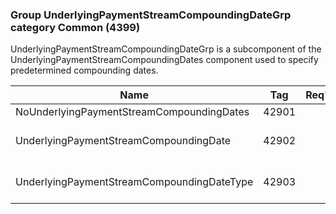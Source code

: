 ### Group UnderlyingPaymentStreamCompoundingDateGrp category Common (4399)

UnderlyingPaymentStreamCompoundingDateGrp is a subcomponent of the UnderlyingPaymentStreamCompoundingDates component used to specify predetermined compounding dates.

| Name                                       | Tag   | Req'd | Documentation                                                                                                                               |
|--------------------------------------------|-------|----------|-------------------------------------------------------------------------------------------------------------------------------|
| NoUnderlyingPaymentStreamCompoundingDates  | 42901 |       |                                                                                                                                |
| UnderlyingPaymentStreamCompoundingDate     | 42902 |       | Required if NoUnderlyingPaymentStreamCompoundingDates(42901) > 0.                                                                                                |
| UnderlyingPaymentStreamCompoundingDateType | 42903 |       | When specified it applies not only to the current date instance but to all subsequent date instances in the group until overridden when a new type is specified. |

